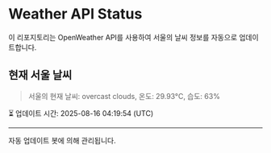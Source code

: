 
# Weather API Status

이 리포지토리는 OpenWeather API를 사용하여 서울의 날씨 정보를 자동으로 업데이트합니다.

## 현재 서울 날씨
> 서울의 현재 날씨: overcast clouds, 온도: 29.93°C, 습도: 63%

⏳ 업데이트 시간: 2025-08-16 04:19:54 (UTC)

---
자동 업데이트 봇에 의해 관리됩니다.

